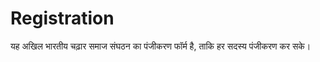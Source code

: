 # Registration
 यह अखिल भारतीय चढ़ार समाज संघठन  का पंजीकरण फॉर्म है, ताकि हर सदस्य पंजीकरण कर सके।
